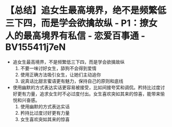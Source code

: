 # 【总结】追女生最高境界，绝不是频繁低三下四，而是学会欲擒故纵 - P1：撩女人的最高境界有私信 - 恋爱百事通 - BV155411j7eN

-   追女生最高境界，不是频繁低三下四，而是学会欲擒故纵
    1.  不要一味讨好女生，舔狗不会得到爱情
    2.  使用正确方法吸引女生，让她们主动追你
    3.  说真话比甜言蜜语更有魅力，保持自己的原则和底线
-   使用幽默的方式表达实话更容易被接受，比如间接夸奖和调侃。矜持比过度讨好更有力量，追求女生时不必过度付出。女生喜欢突如其来的惊喜，能带来愉悦和兴奋感。
    1.  使用幽默的方式表达实话
    2.  矜持比过度讨好更有力量
    3.  女生喜欢突如其来的惊喜